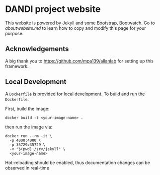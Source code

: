 # DANDI project website

This website is powered by Jekyll and some Bootstrap, Bootwatch. Go to
*aboutwebsite.md*  to learn how to copy and modify this page for your purpose.

## Acknowledgements

A big thank you to https://github.com/mpa139/allanlab for setting up this
framework.

## Local Development

A `Dockerfile` is provided for local development. To build and run the `Dockerfile`:

First, build the image:

```shell
docker build -t <your-image-name> .
```

then run the image via:

```
docker run --rm -it \                 
  -p 4000:4000 \
  -p 35729:35729 \
  -v "$(pwd):/srv/jekyll" \
  <your-image-name>
```

Hot-reloading should be enabled, thus documentation changes can be observed in real-time